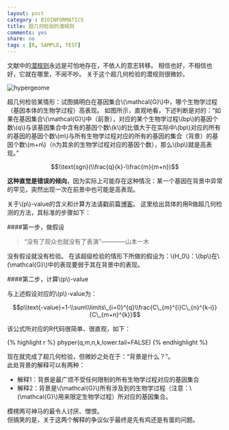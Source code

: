 ```yaml
---
layout: post 
category : BIOINFORMATICS
title: 超几何检验的潜规则
comments: yes
share: no
tags : [R, SAMPLE, TEST]
---
```



文献中的[潜规则](http://yanshuo.name/en/2013/11/assumption)永远是可怕地存在，不依人的意志转移。
相信也好，不相信也好，它就在哪里，不闹不吵。
关于这个超几何检验的潜规则很微妙。
<!--- peripheral at 2013年12月26日 星期四 19时16分33秒--->

![hypergeome](https://2s66lw.blu.livefilestore.com/y2ph2lwosZTCYCtg9HzWDtmWYfhzhWBcj-OLSNGygh31E8cR4YhgLF2kY4fy9kxeG2UE4AmaeNer6p4PCVQYRxYUEAafVa_KH1DwEOGYYbqAcM/hypergeometric.png)

超几何检验某情形：试图搞明白在基因集合\\(\\mathcal{G}\\)中，哪个生物学过程（基因本体的生物学过程）高表现。
如图所示，直观地看，下述判断是对的：“如果在基因集合\\(\\mathcal{G}\\)中（前景），对应的某个生物学过程\\(bp\\)的基因个数\\(q\\)与该基因集合中含有的基因个数\\(k\\)的比值大于在实际中\\(bp\\)对应的所有的基因的基因个数\\(m\\)与所有生物学过程对应的所有的基因的集合（背景）的基因个数\\(m+n\\)（n为其余的生物学过程对应的基因个数），那么\\(bp\\)就是高表现。”

$$\\text{sgn}(\\frac{q}{k}-\\frac{m}{m+n})$$

__这种直觉是错误的倾向__，因为实际上可能存在这种情况：某一个基因在背景中异常的罕见，突然出现一次在前景中也可能是高表现。

关于\\(p\\)-value的含义和计算方法请戳前篇[博客](http://yanshuo.name/cn/2013/11/pvalue/)。
这里给出具体的用R做超几何检测的方法，其标准的步骤如下：

####第一步，做假设

> “没有了观众也就没有了表演”————山本一木

没有假设就没有检验。
在该超级检验的情形下所做的假设为：\\(H\_0\\)：\\(bp\\)在\\(\\mathcal{G}\\)中的表现要弱于其在背景中的表现。

####第二步，计算\\(p\\)-value

与上述假设对应的\\(p\\)-value为：

$$p\\text{-value}=1-\\sum\\limits\_{i=0}^{q}\\frac{C\_{m}^{i}C\_{n}^{k-i}}{C\_{m+n}^{k}}$$

该公式所对应的R代码很简单、很直观，如下：

{% highlight r %}
phyper(q,m,n,k,lower.tail=FALSE)
{% endhighlight %}

现在就完成了超几何检验，但微妙之处在于：“背景是什么？”。  
此处背景的解释可以有两种：

- 解释1：背景是最广烦不受任何限制的所有生物学过程对应的基因集合
- 解释2：背景是\\(\\mathcal{G}\\)所有涉及到的生物学过程（注意：\\(\\mathcal{G}\\)用来限定生物学过程）所对应的基因集合。

模楞两可神马的最令人讨厌、憎恨。  
但搞笑的是，关于这两个解释的争议似乎最终是先有鸡还是有蛋的问题。
